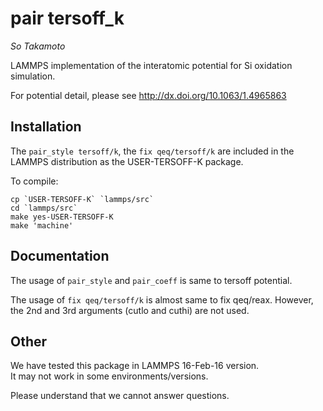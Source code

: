 pair tersoff_k
==============

_So Takamoto_

LAMMPS implementation of the interatomic potential for Si oxidation simulation.

For potential detail, please see <http://dx.doi.org/10.1063/1.4965863>

Installation
------------

The `pair_style tersoff/k`, the `fix qeq/tersoff/k` are included
in the LAMMPS distribution as the USER-TERSOFF-K package.

To compile:

    cp `USER-TERSOFF-K` `lammps/src`
    cd `lammps/src`
    make yes-USER-TERSOFF-K
    make 'machine'


Documentation
-------------

The usage of `pair_style` and `pair_coeff` is same to tersoff potential.

The usage of `fix qeq/tersoff/k` is almost same to fix qeq/reax.
However, the 2nd and 3rd arguments (cutlo and cuthi) are not used.

Other
-----

We have tested this package in LAMMPS 16-Feb-16 version.  
It may not work in some environments/versions.

Please understand that we cannot answer questions.
